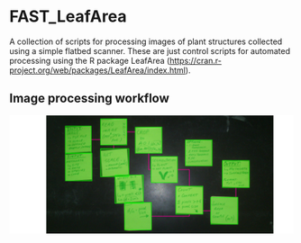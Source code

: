 # FAST_LeafArea
A collection of scripts for processing images of plant structures collected using a simple flatbed scanner. These are just control scripts for automated processing using the R package LeafArea (https://cran.r-project.org/web/packages/LeafArea/index.html).

## Image processing workflow
![mindMap_LeafArea.png](mindMap_LeafArea.png)
